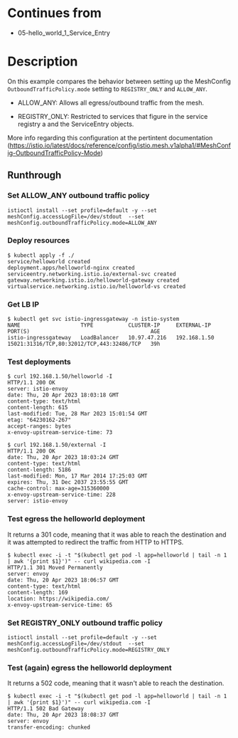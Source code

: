 # Continues from

- 05-hello_world_1_Service_Entry

# Description

On this example compares the behavior between setting up the MeshConfig `OutboundTrafficPolicy.mode` setting to `REGISTRY_ONLY` and `ALLOW_ANY`.

- ALLOW_ANY: Allows all egress/outbound traffic from the mesh.

- REGISTRY_ONLY: Restricted to services that figure in the service registry a and the ServiceEntry objects.

More info regarding this configuration at the pertintent documentation (https://istio.io/latest/docs/reference/config/istio.mesh.v1alpha1/#MeshConfig-OutboundTrafficPolicy-Mode)

## Runthrough

### Set ALLOW_ANY outbound traffic policy

```shell
istioctl install --set profile=default -y --set meshConfig.accessLogFile=/dev/stdout  --set meshConfig.outboundTrafficPolicy.mode=ALLOW_ANY
```

### Deploy resources

```shell
$ kubectl apply -f ./
service/helloworld created
deployment.apps/helloworld-nginx created
serviceentry.networking.istio.io/external-svc created
gateway.networking.istio.io/helloworld-gateway created
virtualservice.networking.istio.io/helloworld-vs created
```

### Get LB IP

```shell
$ kubectl get svc istio-ingressgateway -n istio-system
NAME                   TYPE           CLUSTER-IP     EXTERNAL-IP    PORT(S)                                      AGE
istio-ingressgateway   LoadBalancer   10.97.47.216   192.168.1.50   15021:31316/TCP,80:32012/TCP,443:32486/TCP   39h
```

### Test deployments

```shell
$ curl 192.168.1.50/helloworld -I
HTTP/1.1 200 OK
server: istio-envoy
date: Thu, 20 Apr 2023 18:03:18 GMT
content-type: text/html
content-length: 615
last-modified: Tue, 28 Mar 2023 15:01:54 GMT
etag: "64230162-267"
accept-ranges: bytes
x-envoy-upstream-service-time: 73
```

```shell
$ curl 192.168.1.50/external -I
HTTP/1.1 200 OK
date: Thu, 20 Apr 2023 18:03:24 GMT
content-type: text/html
content-length: 5186
last-modified: Mon, 17 Mar 2014 17:25:03 GMT
expires: Thu, 31 Dec 2037 23:55:55 GMT
cache-control: max-age=315360000
x-envoy-upstream-service-time: 228
server: istio-envoy
```


### Test egress the helloworld deployment

It returns a 301 code, meaning that it was able to reach the destination and it was attempted to redirect the traffic from HTTP to HTTPS.

```shell
$ kubectl exec -i -t "$(kubectl get pod -l app=helloworld | tail -n 1 | awk '{print $1}')" -- curl wikipedia.com -I
HTTP/1.1 301 Moved Permanently
server: envoy
date: Thu, 20 Apr 2023 18:06:57 GMT
content-type: text/html
content-length: 169
location: https://wikipedia.com/
x-envoy-upstream-service-time: 65
```

### Set REGISTRY_ONLY outbound traffic policy

```shell
istioctl install --set profile=default -y --set meshConfig.accessLogFile=/dev/stdout  --set meshConfig.outboundTrafficPolicy.mode=REGISTRY_ONLY
```

### Test (again) egress the helloworld deployment

It returns a 502 code, meaning that it wasn't able to reach the destination.

```shell
$ kubectl exec -i -t "$(kubectl get pod -l app=helloworld | tail -n 1 | awk '{print $1}')" -- curl wikipedia.com -I
HTTP/1.1 502 Bad Gateway
date: Thu, 20 Apr 2023 18:08:37 GMT
server: envoy
transfer-encoding: chunked
```